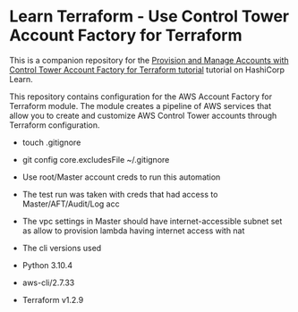 # Learn Terraform - Use Control Tower Account Factory for Terraform

This is a companion repository for the [Provision and Manage Accounts with
Control Tower Account Factory for Terraform
tutorial](https://learn.hashicorp.com/tutorials/terraform/aws-control-tower-aft)
tutorial on HashiCorp Learn.

This repository contains configuration for the AWS Account Factory for
Terraform module. The module creates a pipeline of AWS services that allow you
to create and customize AWS Control Tower accounts through Terraform
configuration. 

- touch .gitignore
- git config core.excludesFile ~/.gitignore

- Use root/Master account creds to run this automation
- The test run was taken with creds that had access to Master/AFT/Audit/Log acc
- The vpc settings in Master should have internet-accessible subnet set as allow to provision lambda having internet access with nat

- The cli versions used
- Python 3.10.4
- aws-cli/2.7.33
- Terraform v1.2.9

